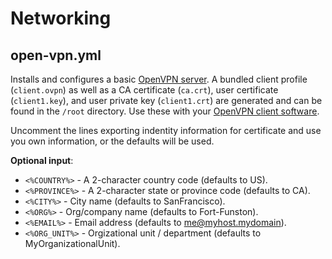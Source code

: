 Networking
==========


open-vpn.yml
---------------

Installs and configures a basic [OpenVPN server](https://www.digitalocean.com/community/tutorials//how-to-set-up-an-openvpn-server-on-ubuntu-14-04). A bundled client profile (`client.ovpn`) as well as a CA certificate (`ca.crt`), user certificate (`client1.key`), and user private key (`client1.crt`) are generated and can be found in the `/root` directory. Use these with your [OpenVPN client software](https://www.digitalocean.com/community/tutorials//how-to-set-up-an-openvpn-server-on-ubuntu-14-04#step-5-installing-the-client-profile).

Uncomment the lines exporting indentity information for certificate and use you own information, or the defaults will be used.

**Optional input**:

* `<%COUNTRY%>`  - A 2-character country code (defaults to US).
* `<%PROVINCE%>` - A 2-character state or province code (defaults to CA).
* `<%CITY%>`     - City name (defaults to SanFrancisco).
* `<%ORG%>`      - Org/company name (defaults to Fort-Funston).
* `<%EMAIL%>`    - Email address (defaults to me@myhost.mydomain).
* `<%ORG_UNIT%>` - Orgizational unit / department (defaults to MyOrganizationalUnit).